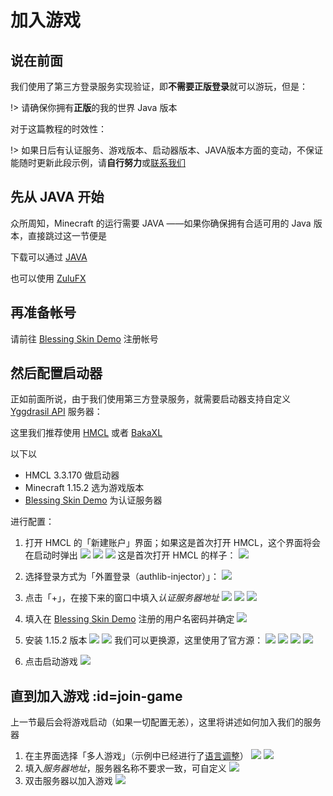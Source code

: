 # 加入游戏

## 说在前面

我们使用了第三方登录服务实现验证，即**不需要正版登录**就可以游玩，但是：

!> 请确保你拥有**正版**的我的世界 Java 版本

对于这篇教程的时效性：

!> 如果日后有认证服务、游戏版本、启动器版本、JAVA版本方面的变动，不保证能随时更新此段示例，请**自行努力**或[联系我们](contact)

## 先从 JAVA 开始

众所周知，Minecraft 的运行需要 JAVA ——如果你确保拥有合适可用的 Java 版本，直接跳过这一节便是

下载可以通过 [JAVA](https://www.java.com)

也可以使用 [ZuluFX](https://www.azul.com/downloads/zulu-community/)

## 再准备帐号

请前往 [Blessing Skin Demo](https://skin.prinzeugen.net/) 注册帐号

## 然后配置启动器

正如前面所说，由于我们使用第三方登录服务，就需要启动器支持自定义 [Yggdrasil API](https://github.com/yushijinhun/authlib-injector/wiki/Yggdrasil-服务端技术规范) 服务器：

这里我们推荐使用 [HMCL](https://hmcl.huangyuhui.net/) 或者 [BakaXL](https://www.bakaxl.com/)

以下以

- HMCL 3.3.170 做启动器
- Minecraft 1.15.2 选为游戏版本
- [Blessing Skin Demo](https://skin.prinzeugen.net/) 为认证服务器

进行配置：

1. 打开 HMCL 的「新建账户」界面；如果这是首次打开 HMCL，这个界面将会在启动时弹出
   ![](_media/launcher-conf/2.png)
   ![](_media/launcher-conf/3.png)
   ![](_media/launcher-conf/4.png)
   这是首次打开 HMCL 的样子：
   ![](_media/launcher-conf/1.png)

2. 选择登录方式为「外置登录（authlib-injector）」：
   ![](_media/launcher-conf/5.png)

3. 点击「+」，在接下来的窗口中填入*认证服务器地址*
   ![](_media/launcher-conf/6.png)
   ![](_media/launcher-conf/7.png)
   ![](_media/launcher-conf/8.png)

4. 填入在 [Blessing Skin Demo](https://skin.prinzeugen.net/) 注册的用户名密码并确定
   ![](_media/launcher-conf/9.png)

5. 安装 1.15.2 版本
   ![](_media/launcher-conf/10.png)
   ![](_media/launcher-conf/11.png)
   我们可以更换源，这里使用了官方源：
   ![](_media/launcher-conf/12.png)
   ![](_media/launcher-conf/13.png)
   ![](_media/launcher-conf/14.png)
   ![](_media/launcher-conf/15.png)

6. 点击启动游戏
   ![](_media/launcher-conf/16.png)

## 直到加入游戏 :id=join-game

上一节最后会将游戏启动（如果一切配置无恙），这里将讲述如何加入我们的服务器

1. 在主界面选择「多人游戏」（示例中已经进行了[语言调整](faq?id=调整游戏语言)）
![](_media/game-server-conf/1.png)
![](_media/game-server-conf/2.png)
3. 填入*服务器地址*，服务器名称不要求一致，可自定义
![](_media/game-server-conf/3.png)
4. 双击服务器以加入游戏
![](_media/game-server-conf/4.png)